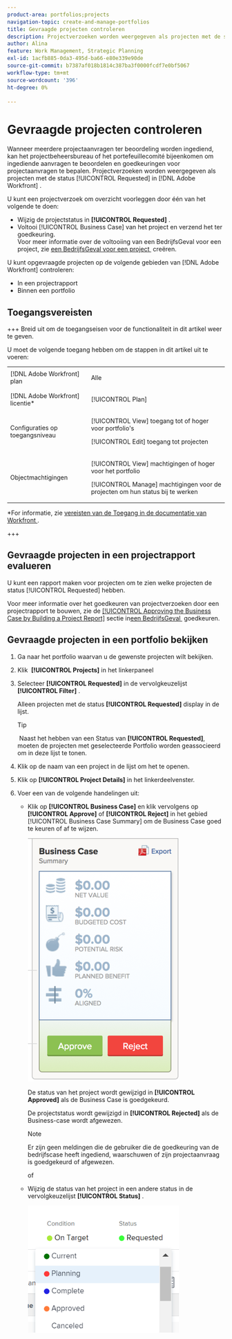 ```yaml
---
product-area: portfolios;projects
navigation-topic: create-and-manage-portfolios
title: Gevraagde projecten controleren
description: Projectverzoeken worden weergegeven als projecten met de status [!UICONTROL Requested] in Adobe Workfront. Dit artikel beschrijft hoe te om projectverzoeken te herzien.
author: Alina
feature: Work Management, Strategic Planning
exl-id: 1acfb885-0da3-495d-ba66-e80e339e90de
source-git-commit: b7387af018b1814c387ba3f0000fcdf7e0bf5067
workflow-type: tm+mt
source-wordcount: '396'
ht-degree: 0%

---
```


# Gevraagde projecten controleren

Wanneer meerdere projectaanvragen ter beoordeling worden ingediend, kan het projectbeheersbureau of het portefeuillecomité bijeenkomen om ingediende aanvragen te beoordelen en goedkeuringen voor projectaanvragen te bepalen. Projectverzoeken worden weergegeven als projecten met de status [!UICONTROL Requested] in [!DNL Adobe Workfront] .

U kunt een projectverzoek om overzicht voorleggen door één van het volgende te doen:

* Wijzig de projectstatus in **[!UICONTROL Requested]** .
* Voltooi [!UICONTROL Business Case] van het project en verzend het ter goedkeuring.\
   Voor meer informatie over de voltooiing van een BedrijfsGeval voor een project, zie [&#x200B; een BedrijfsGeval voor een project &#x200B;](../../../manage-work/projects/define-a-business-case/create-business-case.md) creëren.

U kunt opgevraagde projecten op de volgende gebieden van [!DNL Adobe Workfront] controleren:

* In een projectrapport
* Binnen een portfolio

## Toegangsvereisten

+++ Breid uit om de toegangseisen voor de functionaliteit in dit artikel weer te geven.

U moet de volgende toegang hebben om de stappen in dit artikel uit te voeren:

<table style="table-layout:auto"> 
 <col> 
 <col> 
 <tbody> 
  <tr> 
   <td role="rowheader">[!DNL Adobe Workfront] plan</td> 
   <td><p>Alle</p> </td> 
  </tr> 
  <tr> 
   <td role="rowheader">[!DNL Adobe Workfront] licentie*</td> 
   <td> <p>[!UICONTROL Plan] </p> </td> 
  </tr> 
  <tr> 
   <td role="rowheader">Configuraties op toegangsniveau</td> 
   <td> <p>[!UICONTROL View] toegang tot of hoger voor portfolio's</p> <p>[!UICONTROL Edit] toegang tot projecten</p>  </td> 
  </tr> 
  <tr> 
   <td role="rowheader">Objectmachtigingen</td> 
   <td> <p>[!UICONTROL View] machtigingen of hoger voor het portfolio</p> <p>[!UICONTROL Manage] machtigingen voor de projecten om hun status bij te werken</p>  </td> 
  </tr> 
 </tbody> 
</table>

*For informatie, zie [&#x200B; vereisten van de Toegang in de documentatie van Workfront &#x200B;](/help/quicksilver/administration-and-setup/add-users/access-levels-and-object-permissions/access-level-requirements-in-documentation.md).

+++

## Gevraagde projecten in een projectrapport evalueren

U kunt een rapport maken voor projecten om te zien welke projecten de status [!UICONTROL Requested] hebben.

Voor meer informatie over het goedkeuren van projectverzoeken door een projectrapport te bouwen, zie de [[!UICONTROL Approving the Business Case by Building a Project Report]](../../../manage-work/projects/define-a-business-case/approve-business-case.md#build-a-report) sectie in [&#x200B; een BedrijfsGeval &#x200B;](../../../manage-work/projects/define-a-business-case/approve-business-case.md) goedkeuren. 

## Gevraagde projecten in een portfolio bekijken

1. Ga naar het portfolio waarvan u de gewenste projecten wilt bekijken.
1. Klik &#x200B; **[!UICONTROL Projects]** in het linkerpaneel
1. Selecteer **[!UICONTROL Requested]** in de vervolgkeuzelijst **[!UICONTROL Filter]** .

   Alleen projecten met de status **[!UICONTROL Requested]** display in de lijst.

   >[!TIP]
   >
   > Naast het hebben van een Status van **[!UICONTROL Requested]**, moeten de projecten met geselecteerde Portfolio worden geassocieerd om in deze lijst te tonen.

1. Klik op de naam van een project in de lijst om het te openen.
1. Klik op **[!UICONTROL Project Details]** in het linkerdeelvenster.
1. Voer een van de volgende handelingen uit:

   * Klik op **[!UICONTROL Business Case]** en klik vervolgens op **[!UICONTROL Approve]** of **[!UICONTROL Reject]** in het gebied [!UICONTROL Business Case Summary] om de Business Case goed te keuren of af te wijzen.

     ![&#x200B; accept_or_weiger_business_case.png &#x200B;](assets/approve-or-reject-business-case-350x563.png)

     De status van het project wordt gewijzigd in **[!UICONTROL Approved]** als de Business Case is goedgekeurd.

     De projectstatus wordt gewijzigd in **[!UICONTROL Rejected]** als de Business-case wordt afgewezen.

     >[!NOTE]
     >
     >Er zijn geen meldingen die de gebruiker die de goedkeuring van de bedrijfscase heeft ingediend, waarschuwen of zijn projectaanvraag is goedgekeurd of afgewezen. 

     of

   * Wijzig de status van het project in een andere status in de vervolgkeuzelijst **[!UICONTROL Status]** .

     ![&#x200B; het projectstatus van de Verandering van dropdown &#x200B;](assets/project-status-change-from-drop-down-in-header-nwe-350x294.png)
 

 
